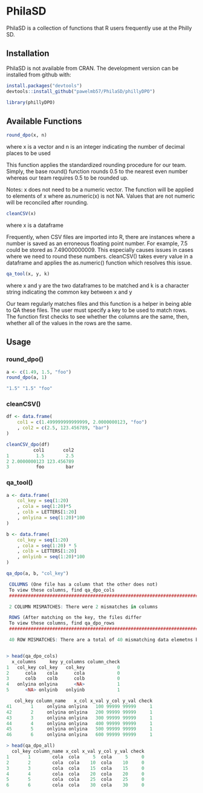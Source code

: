 # PhilaSD


PhilaSD is a collection of functions that R users frequently use at the Philly SD.  

## Installation

PhilaSD is not available from CRAN.  The development version can be installed from github with:

```r
install.packages("devtools")
devtools::install_github("pawelmb57/PhilaSD/phillyDPO")

library(phillyDPO)
```


## Available Functions

```r
round_dpo(x, n)
```
where x is a vector and n is an integer indicating the number of decimal places to be used

This function applies the standardized rounding procedure for our team.  Simply, the base round() function rounds 0.5 to the nearest even number whereas our team requires 0.5 to be rounded up.

Notes: x does not need to be a numeric vector.  The function will be applied to elements of x where as.numeric(x) is not NA.  Values that are not numeric will be reconciled after rounding.

```r
cleanCSV(x)
```
where x is a dataframe

Frequently, when CSV files are imported into R, there are instances where a number is saved as an erroneous floating point number.  For example, 7.5 could be stored as 7.49000000009.  This especially causes issues in cases where we need to round these numbers.  cleanCSV() takes every value in a dataframe and applies the as.numeric() function which resolves this issue.


```r
qa_tool(x, y, k)
```
where x and y are the two dataframes to be matched and k is a character string indicating the common key between x and y

Our team regularly matches files and this function is a helper in being able to QA these files.  The user must specify a key to be used to match rows.  The function first checks to see whether the columns are the same, then, whether all of the values in the rows are the same.



## Usage

### round_dpo()
```r
a <- c(1.49, 1.5, "foo")
round_dpo(a, 1)

"1.5" "1.5" "foo"

```

### cleanCSV()
```r
df <- data.frame(
    col1 = c(1.499999999999999, 2.0000000123, "foo")
    , col2 = c(2.5, 123.456789, "bar")
)

cleanCSV_dpo(df)
          col1       col2
1          1.5        2.5
2 2.0000000123 123.456789
3          foo        bar

```


### qa_tool()
```r
a <- data.frame(
    col_key = seq(1:20)
    , cola = seq(1:20)*5
    , colb = LETTERS[1:20]
    , onlyina = seq(1:20)*100
)

b <- data.frame(
    col_key = seq(1:20)
    , cola = seq(1:20) * 5
    , colb = LETTERS[1:20]
    , onlyinb = seq(1:20)*100
)

qa_dpo(a, b, "col_key")

 COLUMNS (One file has a column that the other does not) 
 To view these columns, find qa_dpo_cols 
 ############################################################################### 

 2 COLUMN MISMATCHES: There were 2 mismatches in columns 

 ROWS (After matching on the key, the files differ 
 To view these columns, find qa_dpo_rows 
 ############################################################################### 

 40 ROW MISMATCHES: There are a total of 40 mismatching data elemetns between the two files 


> head(qa_dpo_cols)
  x_columns     key y_columns column_check
1   col_key col_key   col_key            0
2      cola    cola      cola            0
3      colb    colb      colb            0
4   onlyina onlyina      <NA>            1
5      <NA> onlyinb   onlyinb            1

   col_key column_name   x_col x_val y_col y_val check
41       1     onlyina onlyina   100 99999 99999     1
42       2     onlyina onlyina   200 99999 99999     1
43       3     onlyina onlyina   300 99999 99999     1
44       4     onlyina onlyina   400 99999 99999     1
45       5     onlyina onlyina   500 99999 99999     1
46       6     onlyina onlyina   600 99999 99999     1

> head(qa_dpo_all)
  col_key column_name x_col x_val y_col y_val check
1       1        cola  cola     5  cola     5     0
2       2        cola  cola    10  cola    10     0
3       3        cola  cola    15  cola    15     0
4       4        cola  cola    20  cola    20     0
5       5        cola  cola    25  cola    25     0
6       6        cola  cola    30  cola    30     0

```









